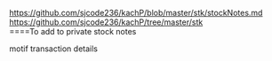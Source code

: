 https://github.com/sjcode236/kachP/blob/master/stk/stockNotes.md      
https://github.com/sjcode236/kachP/tree/master/stk    
====To add to private stock notes     

motif  transaction details 
